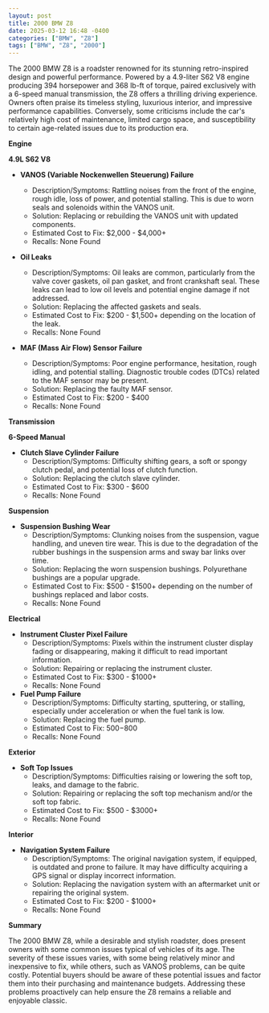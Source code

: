 ```yaml
---
layout: post
title: 2000 BMW Z8
date: 2025-03-12 16:48 -0400
categories: ["BMW", "Z8"]
tags: ["BMW", "Z8", "2000"]
---
```

The 2000 BMW Z8 is a roadster renowned for its stunning retro-inspired design and powerful performance. Powered by a 4.9-liter S62 V8 engine producing 394 horsepower and 368 lb-ft of torque, paired exclusively with a 6-speed manual transmission, the Z8 offers a thrilling driving experience. Owners often praise its timeless styling, luxurious interior, and impressive performance capabilities. Conversely, some criticisms include the car's relatively high cost of maintenance, limited cargo space, and susceptibility to certain age-related issues due to its production era.

**Engine**

**4.9L S62 V8**

*   **VANOS (Variable Nockenwellen Steuerung) Failure**
    *   Description/Symptoms: Rattling noises from the front of the engine, rough idle, loss of power, and potential stalling. This is due to worn seals and solenoids within the VANOS unit.
    *   Solution: Replacing or rebuilding the VANOS unit with updated components.
    *   Estimated Cost to Fix: $2,000 - $4,000+
    *   Recalls: None Found

*   **Oil Leaks**
    *   Description/Symptoms: Oil leaks are common, particularly from the valve cover gaskets, oil pan gasket, and front crankshaft seal. These leaks can lead to low oil levels and potential engine damage if not addressed.
    *   Solution: Replacing the affected gaskets and seals.
    *   Estimated Cost to Fix: $200 - $1,500+ depending on the location of the leak.
    *   Recalls: None Found

*   **MAF (Mass Air Flow) Sensor Failure**
    *   Description/Symptoms: Poor engine performance, hesitation, rough idling, and potential stalling. Diagnostic trouble codes (DTCs) related to the MAF sensor may be present.
    *   Solution: Replacing the faulty MAF sensor.
    *   Estimated Cost to Fix: $200 - $400
    *   Recalls: None Found

**Transmission**

**6-Speed Manual**

*   **Clutch Slave Cylinder Failure**
    *   Description/Symptoms: Difficulty shifting gears, a soft or spongy clutch pedal, and potential loss of clutch function.
    *   Solution: Replacing the clutch slave cylinder.
    *   Estimated Cost to Fix: $300 - $600
    *   Recalls: None Found

**Suspension**

*   **Suspension Bushing Wear**
    *   Description/Symptoms: Clunking noises from the suspension, vague handling, and uneven tire wear. This is due to the degradation of the rubber bushings in the suspension arms and sway bar links over time.
    *   Solution: Replacing the worn suspension bushings. Polyurethane bushings are a popular upgrade.
    *   Estimated Cost to Fix: $500 - $1500+ depending on the number of bushings replaced and labor costs.
    *   Recalls: None Found

**Electrical**

*   **Instrument Cluster Pixel Failure**
    *   Description/Symptoms: Pixels within the instrument cluster display fading or disappearing, making it difficult to read important information.
    *   Solution: Repairing or replacing the instrument cluster.
    *   Estimated Cost to Fix: $300 - $1000+
    *   Recalls: None Found
*   **Fuel Pump Failure**
    *   Description/Symptoms: Difficulty starting, sputtering, or stalling, especially under acceleration or when the fuel tank is low.
    *   Solution: Replacing the fuel pump.
    *   Estimated Cost to Fix: $500-$800
    *   Recalls: None Found

**Exterior**

*   **Soft Top Issues**
    *   Description/Symptoms: Difficulties raising or lowering the soft top, leaks, and damage to the fabric.
    *   Solution: Repairing or replacing the soft top mechanism and/or the soft top fabric.
    *   Estimated Cost to Fix: $500 - $3000+
    *   Recalls: None Found

**Interior**

*   **Navigation System Failure**
    *   Description/Symptoms: The original navigation system, if equipped, is outdated and prone to failure. It may have difficulty acquiring a GPS signal or display incorrect information.
    *   Solution: Replacing the navigation system with an aftermarket unit or repairing the original system.
    *   Estimated Cost to Fix: $200 - $1000+
    *   Recalls: None Found

**Summary**

The 2000 BMW Z8, while a desirable and stylish roadster, does present owners with some common issues typical of vehicles of its age. The severity of these issues varies, with some being relatively minor and inexpensive to fix, while others, such as VANOS problems, can be quite costly. Potential buyers should be aware of these potential issues and factor them into their purchasing and maintenance budgets. Addressing these problems proactively can help ensure the Z8 remains a reliable and enjoyable classic.

